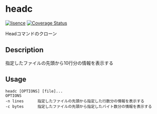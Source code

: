 # headc
[![lisence](https://img.shields.io/badge/License-MIT-green)](https://github.com/i2486174/headc/blob/main/LICENSE)
[![Coverage Status](https://coveralls.io/repos/github/i2486174/headc/badge.svg?branch=main)](https://coveralls.io/github/i2486174/headc?branch=main)

Headコマンドのクローン

## Description
指定したファイルの先頭から10行分の情報を表示する

## Usage
```
headc [OPTIONS] [file]...
OPTIONS
-n lines      指定したファイルの先頭から指定した行数分の情報を表示する
-c bytes      指定したファイルの先頭から指定したバイト数分の情報を表示する
```
